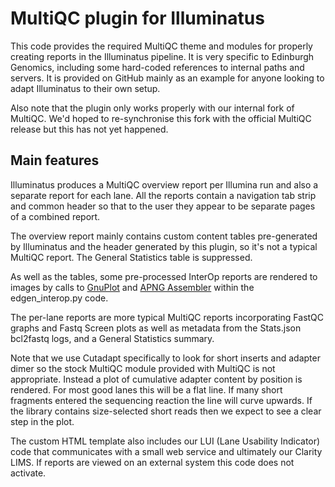 # MultiQC plugin for Illuminatus

This code provides the required MultiQC theme and modules for properly
creating reports in the Illuminatus pipeline. It is very specific to
Edinburgh Genomics, including some hard-coded references to internal
paths and servers. It is provided on GitHub mainly as an example for anyone
looking to adapt Illuminatus to their own setup.

Also note that the plugin only works properly with our internal fork of
MultiQC. We'd hoped to re-synchronise this fork with the official MultiQC
release but this has not yet happened.

## Main features

Illuminatus produces a MultiQC overview report per Illumina run and also a separate report
for each lane. All the reports contain a navigation tab strip and common header so
that to the user they appear to be separate pages of a combined report.

The overview report mainly contains custom content tables pre-generated by
Illuminatus and the header generated by this plugin, so it's not a typical MultiQC
report. The General Statistics table is suppressed.

As well as the tables, some pre-processed InterOp reports are rendered to images
by calls to [GnuPlot](http://www.gnuplot.info/) and
[APNG Assembler](http://apngasm.sourceforge.net/) within the edgen_interop.py code.

The per-lane reports are more typical MultiQC reports incorporating FastQC graphs
and Fastq Screen plots as well as metadata from the Stats.json bcl2fastq logs, and
a General Statistics summary.

Note that we use Cutadapt specifically to look for short inserts and adapter dimer
so the stock MultiQC module provided with MultiQC is not appropriate. Instead a
plot of cumulative adapter content by position is rendered. For most good lanes this
will be a flat line. If many short fragments entered the sequencing reaction the line
will curve upwards. If the library contains size-selected short reads then we expect to
see a clear step in the plot.

The custom HTML template also includes our LUI (Lane Usability Indicator) code that communicates
with a small web service and ultimately our Clarity LIMS. If reports are viewed on an
external system this code does not activate.
